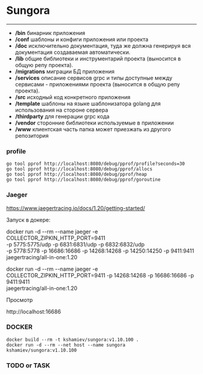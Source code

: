 # Sungora
---

- **/bin**
  бинарник приложения
- **/conf**
  шаблоны и конфиги приложения или проекта
- **/doc**
  исключительно документация, туда же должна генерируя вся документация создаваемая автоматически.
- **/lib**
  общие библиотеки и инструментарий проекта (выносится в общую репу проекта).
- **/migrations**
  миграции БД приложения
- **/services**
  описание сервисов grpc и типы доступные между сервисами - приложениями проекта (выносится в общую репу проекта).
- **/src**
  исходный код конкретного приложения
- **/template**
  шаблоны на языке шаблонизатора golang для использования на стороне сервера
- **/thirdparty**
  для генерации grpc кода
- **/vendor**
  сторонние библиотеки используемые в приложении
- **/www**
  клиентская часть папка может приезжать из другого репозитория

### profile

    go tool pprof http://localhost:8080/debug/pprof/profile?seconds=30
    go tool pprof http://localhost:8080/debug/pprof/allocs
    go tool pprof http://localhost:8080/debug/pprof/heap
    go tool pprof http://localhost:8080/debug/pprof/goroutine

### Jaeger

https://www.jaegertracing.io/docs/1.20/getting-started/

Запуск в докере:

docker run -d --rm --name jaeger -e COLLECTOR_ZIPKIN_HTTP_PORT=9411 \
-p 5775:5775/udp -p 6831:6831/udp -p 6832:6832/udp \
-p 5778:5778 -p 16686:16686 -p 14268:14268 -p 14250:14250 -p 9411:9411 \
jaegertracing/all-in-one:1.20

docker run -d --rm --name jaeger -e COLLECTOR_ZIPKIN_HTTP_PORT=9411 -p 14268:14268 -p 16686:16686 -p 9411:9411 \
jaegertracing/all-in-one:1.20

Просмотр

http://localhost:16686

### DOCKER

    docker build --rm -t kshamiev/sungora:v1.10.100 .
    docker run -d --rm --net host --name sungora kshamiev/sungora:v1.10.100

### TODO or TASK
